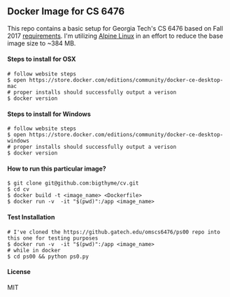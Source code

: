 ## Docker Image for CS 6476

This repo contains a basic setup for Georgia Tech's CS 6476 based on Fall 2017 [requirements](https://github.gatech.edu/omscs6476/ps00). I'm utilizing
[Alpine Linux](https://en.wikipedia.org/wiki/Alpine_Linux) in an effort to reduce the base image size to ~384 MB.

#### Steps to install for OSX
```
# follow website steps
$ open https://store.docker.com/editions/community/docker-ce-desktop-mac
# proper installs should successfully output a verison
$ docker version
```

#### Steps to install for Windows
```
# follow website steps
$ open https://store.docker.com/editions/community/docker-ce-desktop-windows
# proper installs should successfully output a verison
$ docker version
```

#### How to run this particular image?
```
$ git clone git@github.com:bigthyme/cv.git
$ cd cv
$ docker build -t <image_name> <Dockerfile>
$ docker run -v  -it "$(pwd)":/app <image_name>
```
#### Test Installation
```
# I've cloned the https://github.gatech.edu/omscs6476/ps00 repo into this one for testing purposes
$ docker run -v  -it "$(pwd)":/app <image_name>
# while in docker
$ cd ps00 && python ps0.py
```
#### License
MIT

